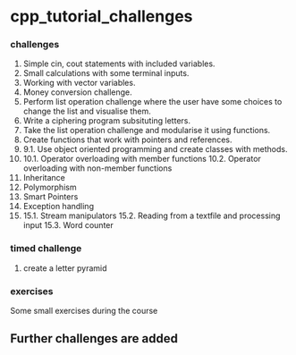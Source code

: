# cpp_tutorial_challenges

### challenges
1. Simple cin, cout statements with included variables.
2. Small calculations with some terminal inputs.
3. Working with vector variables.
4. Money conversion challenge.
5. Perform list operation challenge where the user have some choices to change the list and visualise them.
6. Write a ciphering program subsituting letters.
7. Take the list operation challenge and modularise it using functions.
8. Create functions that work with pointers and references.
9.
    9.1. Use object oriented programming and create classes with methods.
10.
    10.1. Operator overloading with member functions
    10.2. Operator overloading with non-member functions
11. Inheritance
12. Polymorphism
13. Smart Pointers
14. Exception handling
15.
    15.1. Stream manipulators
    15.2. Reading from a textfile and processing input
    15.3. Word counter
### timed challenge
1. create a letter pyramid

### exercises
Some small exercises during the course

## Further challenges are added

